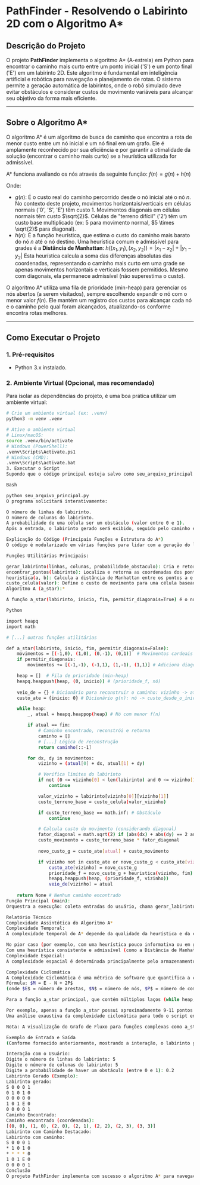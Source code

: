 # PathFinder - Resolvendo o Labirinto 2D com o Algoritmo A*

## Descrição do Projeto

O projeto **PathFinder** implementa o algoritmo A* (A-estrela) em Python para encontrar o caminho mais curto entre um ponto inicial ('S') e um ponto final ('E') em um labirinto 2D. Este algoritmo é fundamental em inteligência artificial e robótica para navegação e planejamento de rotas. O sistema permite a geração automática de labirintos, onde o robô simulado deve evitar obstáculos e considerar custos de movimento variáveis para alcançar seu objetivo da forma mais eficiente.

---

## Sobre o Algoritmo A*

O algoritmo A* é um algoritmo de busca de caminho que encontra a rota de menor custo entre um nó inicial e um nó final em um grafo. Ele é amplamente reconhecido por sua eficiência e por garantir a otimalidade da solução (encontrar o caminho mais curto) se a heurística utilizada for admissível.

A* funciona avaliando os nós através da seguinte função:
$f(n) = g(n) + h(n)$

Onde:
-   $g(n)$: É o custo real do caminho percorrido desde o nó inicial até o nó $n$. No contexto deste projeto, movimentos horizontais/verticais em células normais ('0', 'S', 'E') têm custo 1. Movimentos diagonais em células normais têm custo $\sqrt{2}$. Células de "terreno difícil" ('2') têm um custo base multiplicado (ex: 5 para movimento normal, $5 \times \sqrt{2}$ para diagonal).
-   $h(n)$: É a função heurística, que estima o custo do caminho mais barato do nó $n$ até o nó destino. Uma heurística comum e admissível para grades é a **Distância de Manhattan**:
    $h((x_1, y_1), (x_2, y_2)) = |x_1 - x_2| + |y_1 - y_2|$
    Esta heurística calcula a soma das diferenças absolutas das coordenadas, representando o caminho mais curto em uma grade se apenas movimentos horizontais e verticais fossem permitidos. Mesmo com diagonais, ela permanece admissível (não superestima o custo).

O algoritmo A* utiliza uma fila de prioridade (min-heap) para gerenciar os nós abertos (a serem visitados), sempre escolhendo expandir o nó com o menor valor $f(n)$. Ele mantém um registro dos custos para alcançar cada nó e o caminho pelo qual foram alcançados, atualizando-os conforme encontra rotas melhores.

---

## Como Executar o Projeto

### 1. Pré-requisitos

-   Python 3.x instalado.

### 2. Ambiente Virtual (Opcional, mas recomendado)

Para isolar as dependências do projeto, é uma boa prática utilizar um ambiente virtual:

```bash
# Crie um ambiente virtual (ex: .venv)
python3 -m venv .venv

# Ative o ambiente virtual
# Linux/macOS:
source .venv/bin/activate
# Windows (PowerShell):
.venv\Scripts\Activate.ps1
# Windows (CMD):
.venv\Scripts\activate.bat
3. Executar o Script
Supondo que o código principal esteja salvo como seu_arquivo_principal.py (substitua pelo nome real do seu arquivo):

Bash

python seu_arquivo_principal.py
O programa solicitará interativamente:

O número de linhas do labirinto.
O número de colunas do labirinto.
A probabilidade de uma célula ser um obstáculo (valor entre 0 e 1).
Após a entrada, o labirinto gerado será exibido, seguido pelo caminho encontrado (se houver) e o labirinto com o caminho destacado.

Explicação do Código (Principais Funções e Estrutura do A*)
O código é modularizado em várias funções para lidar com a geração do labirinto, busca de pontos, cálculo de custos, heurística e a implementação do A*.

Funções Utilitárias Principais:

gerar_labirinto(linhas, colunas, probabilidade_obstaculo): Cria e retorna uma matriz 2D (labirinto) com obstáculos ('1'), caminhos livres ('0'), um ponto de início ('S') e um ponto de fim ('E'), posicionados aleatoriamente e de forma válida.
encontrar_pontos(labirinto): Localiza e retorna as coordenadas dos pontos 'S' e 'E'. Valida se existe exatamente um de cada.
heuristica(a, b): Calcula a distância de Manhattan entre os pontos a e b.
custo_celula(valor): Define o custo de movimento para uma célula baseado no seu conteúdo (ex: 1 para '0', 5 para '2', infinito para '1').
Algoritmo A (a_star):*

A função a_star(labirinto, inicio, fim, permitir_diagonais=True) é o núcleo da lógica de busca de caminho. Abaixo, um trecho da estrutura e lógica principal:

Python

import heapq
import math

# [...] outras funções utilitárias

def a_star(labirinto, inicio, fim, permitir_diagonais=False):
    movimentos = [(-1,0), (1,0), (0,-1), (0,1)]  # Movimentos cardeais
    if permitir_diagonais:
        movimentos += [(-1,-1), (-1,1), (1,-1), (1,1)] # Adiciona diagonais

    heap = []  # Fila de prioridade (min-heap)
    heapq.heappush(heap, (0, inicio)) # (prioridade_f, nó)
    
    veio_de = {} # Dicionário para reconstruir o caminho: vizinho -> atual
    custo_ate = {inicio: 0} # Dicionário g(n): nó -> custo_desde_o_inicio

    while heap:
        _, atual = heapq.heappop(heap) # Nó com menor f(n)

        if atual == fim:
            # Caminho encontrado, reconstrói e retorna
            caminho = []
            # [...] Lógica de reconstrução
            return caminho[::-1]

        for dx, dy in movimentos:
            vizinho = (atual[0] + dx, atual[1] + dy)

            # Verifica limites do labirinto
            if not (0 <= vizinho[0] < len(labirinto) and 0 <= vizinho[1] < len(labirinto[0])):
                continue

            valor_vizinho = labirinto[vizinho[0]][vizinho[1]]
            custo_terreno_base = custo_celula(valor_vizinho)

            if custo_terreno_base == math.inf: # Obstáculo
                continue

            # Calcula custo do movimento (considerando diagonal)
            fator_diagonal = math.sqrt(2) if (abs(dx) + abs(dy) == 2 and permitir_diagonais) else 1
            custo_movimento = custo_terreno_base * fator_diagonal
            
            novo_custo_g = custo_ate[atual] + custo_movimento

            if vizinho not in custo_ate or novo_custo_g < custo_ate[vizinho]:
                custo_ate[vizinho] = novo_custo_g
                prioridade_f = novo_custo_g + heuristica(vizinho, fim)
                heapq.heappush(heap, (prioridade_f, vizinho))
                veio_de[vizinho] = atual
    
    return None # Nenhum caminho encontrado
Função Principal (main):
Orquestra a execução: coleta entradas do usuário, chama gerar_labirinto, encontrar_pontos, a_star, e imprimir_labirinto_com_caminho para mostrar o resultado.

Relatório Técnico
Complexidade Assintótica do Algoritmo A*
Complexidade Temporal:
A complexidade temporal do A* depende da qualidade da heurística e da estrutura do grafo.

No pior caso (por exemplo, com uma heurística pouco informativa ou em grafos específicos), pode ser exponencial: $O(b^d)$, onde $b$ é o fator de ramificação (número médio de sucessores de um nó) e $d$ é a profundidade da solução.
Com uma heurística consistente e admissível (como a Distância de Manhattan em uma grade) e usando uma fila de prioridade implementada com um heap binário, a complexidade é tipicamente $O(E \log V)$ ou, para grades, $O(N \log N)$, onde $N$ é o número de células (vértices $V$) e $E$ é o número de possíveis movimentos (arestas). Em alguns casos, pode aproximar-se de $O(N)$ se a heurística for muito boa.
Complexidade Espacial:
A complexidade espacial é determinada principalmente pelo armazenamento dos nós na fila de prioridade (open_set) e dos nós já visitados ou com custos calculados (closed_set ou custo_ate e veio_de). No pior caso, pode ser necessário armazenar todos os nós: $O(V)$ ou $O(N)$ para uma grade.

Complexidade Ciclomática
A Complexidade Ciclomática é uma métrica de software que quantifica a complexidade de um programa medindo o número de caminhos linearmente independentes através do código-fonte. É calculada usando o grafo de fluxo de controle do programa.
Fórmula: $M = E - N + 2P$
(onde $E$ = número de arestas, $N$ = número de nós, $P$ = número de componentes conectados no grafo). Alternativamente, para um único programa ou função sem goto, $M = (\text{Número de pontos de decisão}) + 1$.

Para a função a_star principal, que contém múltiplos laços (while heap, for dx, dy in movimentos, while atual in veio_de para reconstrução) e condicionais (if atual == fim, if limites_ok, if obstaculo, if novo_custo_melhor, etc.), a complexidade ciclomática será consideravelmente maior que a de uma função simples. Uma análise precisa envolveria desenhar o grafo de fluxo de controle detalhado para a função a_star.

Por exemplo, apenas a função a_star possui aproximadamente 9-11 pontos de decisão principais (dependendo de como se contam os predicados compostos), o que levaria a uma complexidade ciclomática para essa função na ordem de $M \approx 10 \text{ a } 12$.
Uma análise exaustiva da complexidade ciclomática para todo o script envolveria a soma das complexidades de suas funções ou uma análise do grafo de chamadas.

Nota: A visualização do Grafo de Fluxo para funções complexas como a_star requer ferramentas específicas ou um desenho manual detalhado e não é fornecida aqui.

Exemplo de Entrada e Saída
(Conforme fornecido anteriormente, mostrando a interação, o labirinto gerado, o caminho em coordenadas e o labirinto com o caminho destacado. Se nenhum caminho for encontrado, a saída será "Sem solução possível para este labirinto.")

Interação com o Usuário:
Digite o número de linhas do labirinto: 5
Digite o número de colunas do labirinto: 5
Digite a probabilidade de haver um obstáculo (entre 0 e 1): 0.2
Labirinto Gerado (Exemplo):
Labirinto gerado:
S 0 0 0 1
0 1 0 1 0
0 0 0 0 0
1 0 1 E 0
0 0 0 0 1
Caminho Encontrado:
Caminho encontrado (coordenadas):
[(0, 0), (1, 0), (2, 0), (2, 1), (2, 2), (2, 3), (3, 3)]
Labirinto com Caminho Destacado:
Labirinto com caminho:
S 0 0 0 1
* 1 0 1 0
* * * * 0
1 0 1 E 0
0 0 0 0 1
Conclusão
O projeto PathFinder implementa com sucesso o algoritmo A* para navegação em labirintos 2D. A solução considera diferentes custos de terreno e a possibilidade de movimentos diagonais, oferecendo uma ferramenta robusta para encontrar o caminho ótimo. A estrutura do código e a documentação visam facilitar o entendimento e a execução do projeto, cumprindo os objetivos de demonstrar a aplicação prática do A* em problemas de busca de caminho.
